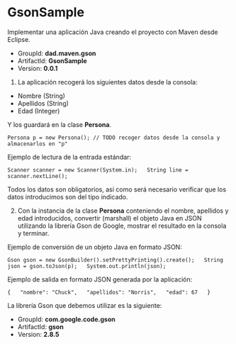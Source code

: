 # GsonSample

Implementar una aplicación Java creando el proyecto con Maven desde Eclipse.

- GroupId: **dad.maven.gson**
- ArtifactId: **GsonSample**
- Version: **0.0.1**
1. La aplicación recogerá los siguientes datos desde la consola:
- Nombre (String)
- Apellidos (String)
- Edad (Integer)

Y los guardará en la clase **Persona**.

`Persona p = new Persona(); // TODO recoger datos desde la consola y almacenarlos en "p"`

Ejemplo de lectura de la entrada estándar:

`Scanner scanner = new Scanner(System.in);  
String line = scanner.nextLine();`

Todos los datos son obligatorios, así como será necesario verificar que los datos introducimos son del tipo indicado.

2. Con la instancia de la clase **Persona** conteniendo el nombre, apellidos y edad introducidos, convertir (marshall) el objeto Java en JSON utilizando la librería Gson de Google, mostrar el resultado en la consola y terminar.

Ejemplo de conversión de un objeto Java en formato JSON:

`Gson gson = new GsonBuilder().setPrettyPrinting().create();  
String json = gson.toJson(p);  
System.out.println(json);`

Ejemplo de salida en formato JSON generada por la aplicación:

`{  
    "nombre": "Chuck",  
    "apellidos": "Norris",  
    "edad": 67  
}`

La librería Gson que debemos utilizar es la siguiente:

- GroupId: **com.google.code.gson**
- ArtifactId: **gson**
- Version: **2.8.5**

